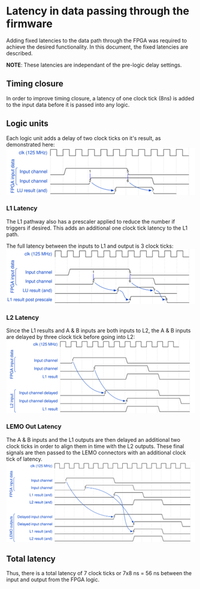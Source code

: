 # Latency in data passing through the firmware

Adding fixed latencies to the data path through the FPGA was required to achieve the desired functionality.
In this document, the fixed latencies are described.

**NOTE**: These latencies are independant of the pre-logic delay settings.

## Timing closure

In order to improve timing closure, a latency of one clock tick (8ns) is added to the input data before it is passed into any logic.



## Logic units

Each logic unit adds a delay of two clock ticks on it's result, as demonstrated here:
![Logic unit delay](./fig/logic-unit-delay.svg "Logic unit delay")

### L1 Latency

The L1 pathway also has a prescaler applied to reduce the number if triggers if desired.
This adds an additional one clock tick latency to the L1 path.

The full latency between the inputs to L1 and output is 3 clock ticks:
![L1 output](./fig/l1output.svg "L1 output")

### L2 Latency

Since the L1 results and A & B inputs are both inputs to L2, the A & B inputs are delayed by three clock tick before going into L2:
![L2 Input](./fig/l2Input.svg "L2 inputs")

### LEMO Out Latency

The A & B inputs and the L1 outputs are then delayed an additional two clock ticks in order to align them in time with the L2 outputs.
These final signals are then passed to the LEMO connectors with an additional clock tick of latency.
![LEMO out](./fig/lemoOut.svg "lemo output")

## Total latency

Thus, there is a total latency of 7 clock ticks or 7x8 ns = 56 ns between the input and output from the FPGA logic.